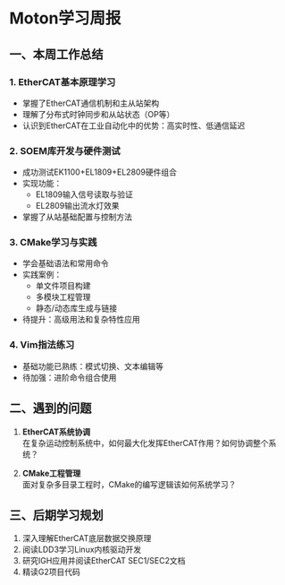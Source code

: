 # Moton学习周报

## 一、本周工作总结

### 1. EtherCAT基本原理学习
- 掌握了EtherCAT通信机制和主从站架构  
- 理解了分布式时钟同步和从站状态（OP等）  
- 认识到EtherCAT在工业自动化中的优势：高实时性、低通信延迟  

### 2. SOEM库开发与硬件测试
- 成功测试EK1100+EL1809+EL2809硬件组合  
- 实现功能：  
  - EL1809输入信号读取与验证  
  - EL2809输出流水灯效果  
- 掌握了从站基础配置与控制方法  

### 3. CMake学习与实践
- 学会基础语法和常用命令  
- 实践案例：  
  - 单文件项目构建  
  - 多模块工程管理  
  - 静态/动态库生成与链接  
- 待提升：高级用法和复杂特性应用  

### 4. Vim指法练习
- 基础功能已熟练：模式切换、文本编辑等  
- 待加强：进阶命令组合使用  

## 二、遇到的问题
1. **EtherCAT系统协调**  
   在复杂运动控制系统中，如何最大化发挥EtherCAT作用？如何协调整个系统？

2. **CMake工程管理**  
   面对复杂多目录工程时，CMake的编写逻辑该如何系统学习？

## 三、后期学习规划
1. 深入理解EtherCAT底层数据交换原理  
2. 阅读LDD3学习Linux内核驱动开发  
3. 研究IGH应用并阅读EtherCAT SEC1/SEC2文档  
4. 精读G2项目代码  
